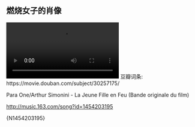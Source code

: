 ## 燃烧女子的肖像

<video tabindex="-1" preload="auto" autoplay="">
        <source src="https://sv1.doubanio.com/202107022142/b42be3cd657ead5b63c50066a9bedbea/video/2020/M/401050465.mp4" title="" type="video/mp4">
</video>
豆瓣词条: https://movie.douban.com/subject/30257175/

Para One/Arthur Simonini - La Jeune Fille en Feu (Bande originale du film)

http://music.163.com/song?id=1454203195

{N1454203195}